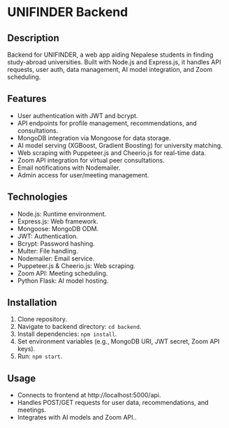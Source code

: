 # UNIFINDER Backend

## Description
Backend for UNIFINDER, a web app aiding Nepalese students in finding study-abroad universities. Built with Node.js and Express.js, it handles API requests, user auth, data management, AI model integration, and Zoom scheduling.

## Features
- User authentication with JWT and bcrypt.
- API endpoints for profile management, recommendations, and consultations.
- MongoDB integration via Mongoose for data storage.
- AI model serving (XGBoost, Gradient Boosting) for university matching.
- Web scraping with Puppeteer.js and Cheerio.js for real-time data.
- Zoom API integration for virtual peer consultations.
- Email notifications with Nodemailer.
- Admin access for user/meeting management.

## Technologies
- Node.js: Runtime environment.
- Express.js: Web framework.
- Mongoose: MongoDB ODM.
- JWT: Authentication.
- Bcrypt: Password hashing.
- Multer: File handling.
- Nodemailer: Email service.
- Puppeteer.js & Cheerio.js: Web scraping.
- Zoom API: Meeting scheduling.
- Python Flask: AI model hosting.

## Installation
1. Clone repository.
2. Navigate to backend directory: `cd backend`.
3. Install dependencies: `npm install`.
4. Set environment variables (e.g., MongoDB URI, JWT secret, Zoom API keys).
5. Run: `npm start`.

## Usage
- Connects to frontend at http://localhost:5000/api.
- Handles POST/GET requests for user data, recommendations, and meetings.
- Integrates with AI models and Zoom API..
